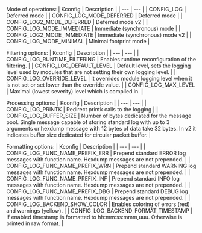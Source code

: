 Mode of operations:
| Kconfig | Description |
| --- | --- |
| CONFIG_LOG | Deferred mode |
| CONFIG_LOG_MODE_DEFERRED | Deferred mode |
| CONFIG_LOG2_MODE_DEFERRED | Deferred mode v2 |
| CONFIG_LOG_MODE_IMMEDIATE | Immediate (synchronous) mode |
| CONFIG_LOG2_MODE_IMMEDIATE | Immediate (synchronous) mode v2 |
| CONFIG_LOG_MODE_MINIMAL | Minimal footprint mode |

Filtering options:
| Kconfig | Description |
| --- | --- |
| CONFIG_LOG_RUNTIME_FILTERING | Enables runtime reconfiguration of the filtering. |
| CONFIG_LOG_DEFAULT_LEVEL | Default level, sets the logging level used by modules that are not setting their own logging level. |
| CONFIG_LOG_OVERRIDE_LEVEL | It overrides module logging level when it is not set or set lower than the override value. |
| CONFIG_LOG_MAX_LEVEL | Maximal (lowest severity) level which is compiled in. |

Processing options:
| Kconfig | Description |
| --- | --- |
| CONFIG_LOG_PRINTK | Redirect printk calls to the logging |
| CONFIG_LOG_BUFFER_SIZE | Number of bytes dedicated for the message pool. Single message capable of storing standard log with up to 3 arguments or hexdump message with 12 bytes of data take 32 bytes. In v2 it indicates buffer size dedicated for circular packet buffer. |

Formatting options:
| Kconfig | Description |
| --- | --- |
| CONFIG_LOG_FUNC_NAME_PREFIX_ERR | Prepend standard ERROR log messages with function name. Hexdump messages are not prepended. |
| CONFIG_LOG_FUNC_NAME_PREFIX_WRN | Prepend standard WARNING log messages with function name. Hexdump messages are not prepended. |
| CONFIG_LOG_FUNC_NAME_PREFIX_INF | Prepend standard INFO log messages with function name. Hexdump messages are not prepended. |
| CONFIG_LOG_FUNC_NAME_PREFIX_DBG | Prepend standard DEBUG log messages with function name. Hexdump messages are not prepended. |
| CONFIG_LOG_BACKEND_SHOW_COLOR | Enables coloring of errors (red) and warnings (yellow). |
| CONFIG_LOG_BACKEND_FORMAT_TIMESTAMP | If enabled timestamp is formatted to hh:mm:ss:mmm,uuu. Otherwise is printed in raw format. |



